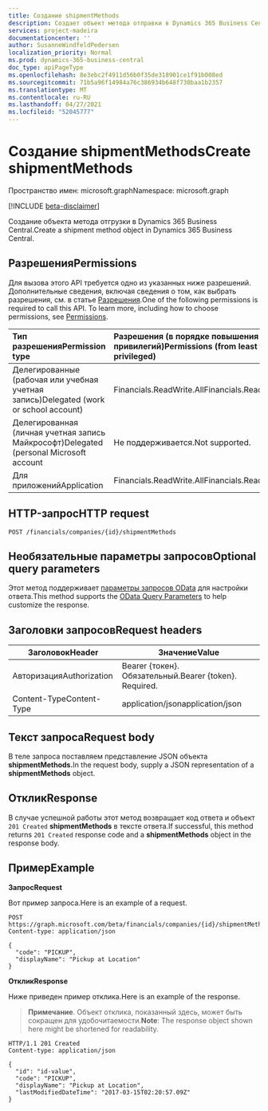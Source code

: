 ```yaml
---
title: Создание shipmentMethods
description: Создает объект метода отправки в Dynamics 365 Business Central.
services: project-madeira
documentationcenter: ''
author: SusanneWindfeldPedersen
localization_priority: Normal
ms.prod: dynamics-365-business-central
doc_type: apiPageType
ms.openlocfilehash: 8e3ebc2f4911d56b0f35de318901ce1f91b008ed
ms.sourcegitcommit: 71b5a96f14984a76c386934b648f730baa1b2357
ms.translationtype: MT
ms.contentlocale: ru-RU
ms.lasthandoff: 04/27/2021
ms.locfileid: "52045777"
---
```

# <a name="create-shipmentmethods"></a><span data-ttu-id="44401-103">Создание shipmentMethods</span><span class="sxs-lookup"><span data-stu-id="44401-103">Create shipmentMethods</span></span>

<span data-ttu-id="44401-104">Пространство имен: microsoft.graph</span><span class="sxs-lookup"><span data-stu-id="44401-104">Namespace: microsoft.graph</span></span>

[!INCLUDE [beta-disclaimer](../../includes/beta-disclaimer.md)]

<span data-ttu-id="44401-105">Создание объекта метода отгрузки в Dynamics 365 Business Central.</span><span class="sxs-lookup"><span data-stu-id="44401-105">Create a shipment method object in Dynamics 365 Business Central.</span></span>

## <a name="permissions"></a><span data-ttu-id="44401-106">Разрешения</span><span class="sxs-lookup"><span data-stu-id="44401-106">Permissions</span></span>
<span data-ttu-id="44401-p101">Для вызова этого API требуется одно из указанных ниже разрешений. Дополнительные сведения, включая сведения о том, как выбрать разрешения, см. в статье [Разрешения](/graph/permissions-reference).</span><span class="sxs-lookup"><span data-stu-id="44401-p101">One of the following permissions is required to call this API. To learn more, including how to choose permissions, see [Permissions](/graph/permissions-reference).</span></span>

|<span data-ttu-id="44401-109">Тип разрешения</span><span class="sxs-lookup"><span data-stu-id="44401-109">Permission type</span></span> |<span data-ttu-id="44401-110">Разрешения (в порядке повышения привилегий)</span><span class="sxs-lookup"><span data-stu-id="44401-110">Permissions (from least to most privileged)</span></span>|
|:---------------|:------------------------------------------|
|<span data-ttu-id="44401-111">Делегированные (рабочая или учебная учетная запись)</span><span class="sxs-lookup"><span data-stu-id="44401-111">Delegated (work or school account)</span></span>|<span data-ttu-id="44401-112">Financials.ReadWrite.All</span><span class="sxs-lookup"><span data-stu-id="44401-112">Financials.ReadWrite.All</span></span> |
|<span data-ttu-id="44401-113">Делегированная (личная учетная запись Майкрософт)</span><span class="sxs-lookup"><span data-stu-id="44401-113">Delegated (personal Microsoft account</span></span>|<span data-ttu-id="44401-114">Не поддерживается.</span><span class="sxs-lookup"><span data-stu-id="44401-114">Not supported.</span></span>|
|<span data-ttu-id="44401-115">Для приложений</span><span class="sxs-lookup"><span data-stu-id="44401-115">Application</span></span>|<span data-ttu-id="44401-116">Financials.ReadWrite.All</span><span class="sxs-lookup"><span data-stu-id="44401-116">Financials.ReadWrite.All</span></span>|

## <a name="http-request"></a><span data-ttu-id="44401-117">HTTP-запрос</span><span class="sxs-lookup"><span data-stu-id="44401-117">HTTP request</span></span>
```http
POST /financials/companies/{id}/shipmentMethods
```

## <a name="optional-query-parameters"></a><span data-ttu-id="44401-118">Необязательные параметры запросов</span><span class="sxs-lookup"><span data-stu-id="44401-118">Optional query parameters</span></span>
<span data-ttu-id="44401-119">Этот метод поддерживает [параметры запросов OData](/graph/query-parameters) для настройки ответа.</span><span class="sxs-lookup"><span data-stu-id="44401-119">This method supports the [OData Query Parameters](/graph/query-parameters) to help customize the response.</span></span>

## <a name="request-headers"></a><span data-ttu-id="44401-120">Заголовки запросов</span><span class="sxs-lookup"><span data-stu-id="44401-120">Request headers</span></span>

|<span data-ttu-id="44401-121">Заголовок</span><span class="sxs-lookup"><span data-stu-id="44401-121">Header</span></span>         |<span data-ttu-id="44401-122">Значение</span><span class="sxs-lookup"><span data-stu-id="44401-122">Value</span></span>                     |
|---------------|--------------------------|
|<span data-ttu-id="44401-123">Авторизация</span><span class="sxs-lookup"><span data-stu-id="44401-123">Authorization</span></span>  |<span data-ttu-id="44401-p102">Bearer {токен}. Обязательный.</span><span class="sxs-lookup"><span data-stu-id="44401-p102">Bearer {token}. Required.</span></span> |
|<span data-ttu-id="44401-126">Content-Type</span><span class="sxs-lookup"><span data-stu-id="44401-126">Content-Type</span></span>   |<span data-ttu-id="44401-127">application/json</span><span class="sxs-lookup"><span data-stu-id="44401-127">application/json</span></span>          |

## <a name="request-body"></a><span data-ttu-id="44401-128">Текст запроса</span><span class="sxs-lookup"><span data-stu-id="44401-128">Request body</span></span>
<span data-ttu-id="44401-129">В теле запроса поставляем представление JSON объекта **shipmentMethods.**</span><span class="sxs-lookup"><span data-stu-id="44401-129">In the request body, supply a JSON representation of a **shipmentMethods** object.</span></span>

## <a name="response"></a><span data-ttu-id="44401-130">Отклик</span><span class="sxs-lookup"><span data-stu-id="44401-130">Response</span></span>
<span data-ttu-id="44401-131">В случае успешной работы этот метод возвращает код ответа и объект ```201 Created``` **shipmentMethods** в тексте ответа.</span><span class="sxs-lookup"><span data-stu-id="44401-131">If successful, this method returns ```201 Created``` response code and a **shipmentMethods** object in the response body.</span></span>

## <a name="example"></a><span data-ttu-id="44401-132">Пример</span><span class="sxs-lookup"><span data-stu-id="44401-132">Example</span></span>

<span data-ttu-id="44401-133">**Запрос**</span><span class="sxs-lookup"><span data-stu-id="44401-133">**Request**</span></span>

<span data-ttu-id="44401-134">Вот пример запроса.</span><span class="sxs-lookup"><span data-stu-id="44401-134">Here is an example of a request.</span></span>

```http
POST https://graph.microsoft.com/beta/financials/companies/{id}/shipmentMethods
Content-type: application/json

{
  "code": "PICKUP",
  "displayName": "Pickup at Location"  
}
```

<span data-ttu-id="44401-135">**Отклик**</span><span class="sxs-lookup"><span data-stu-id="44401-135">**Response**</span></span>

<span data-ttu-id="44401-136">Ниже приведен пример отклика.</span><span class="sxs-lookup"><span data-stu-id="44401-136">Here is an example of the response.</span></span> 

> <span data-ttu-id="44401-137">**Примечание**. Объект отклика, показанный здесь, может быть сокращен для удобочитаемости.</span><span class="sxs-lookup"><span data-stu-id="44401-137">**Note**: The response object shown here might be shortened for readability.</span></span>

```http
HTTP/1.1 201 Created
Content-type: application/json

{
  "id": "id-value",
  "code": "PICKUP",
  "displayName": "Pickup at Location",
  "lastModifiedDateTime": "2017-03-15T02:20:57.09Z"
}

```


